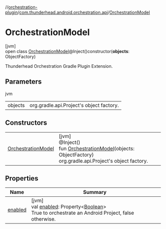 //[orchestration-plugin](../../../index.md)/[com.thunderhead.android.orchestration.api](../index.md)/[OrchestrationModel](index.md)

# OrchestrationModel

[jvm]\
open class [OrchestrationModel](index.md)@Inject()constructor(**objects**: ObjectFactory)

Thunderhead Orchestration Gradle Plugin Extension.

## Parameters

jvm

| | |
|---|---|
| objects | org.gradle.api.Project's object factory. |

## Constructors

| | |
|---|---|
| [OrchestrationModel](-orchestration-model.md) | [jvm]<br>@Inject()<br>fun [OrchestrationModel](-orchestration-model.md)(objects: ObjectFactory)<br>org.gradle.api.Project's object factory. |

## Properties

| Name | Summary |
|---|---|
| [enabled](enabled.md) | [jvm]<br>val [enabled](enabled.md): Property<[Boolean](https://kotlinlang.org/api/latest/jvm/stdlib/kotlin/-boolean/index.html)><br>True to orchestrate an Android Project, false otherwise. |
